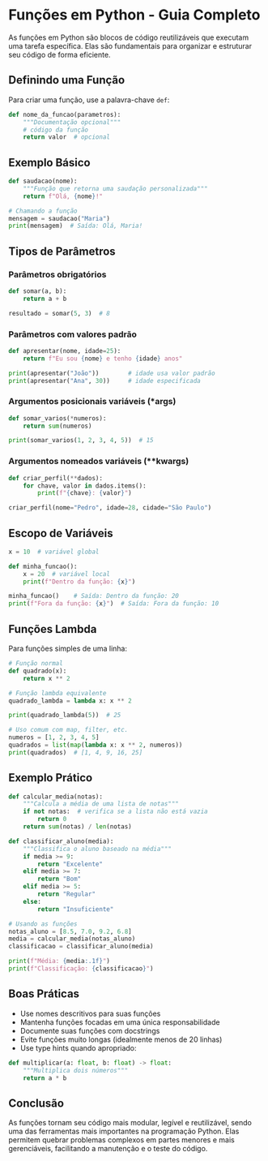 # Funções em Python - Guia Completo

As funções em Python são blocos de código reutilizáveis que executam uma tarefa específica. Elas são fundamentais para organizar e estruturar seu código de forma eficiente.

## Definindo uma Função

Para criar uma função, use a palavra-chave `def`:

```python
def nome_da_funcao(parametros):
    """Documentação opcional"""
    # código da função
    return valor  # opcional
```

## Exemplo Básico

```python
def saudacao(nome):
    """Função que retorna uma saudação personalizada"""
    return f"Olá, {nome}!"

# Chamando a função
mensagem = saudacao("Maria")
print(mensagem)  # Saída: Olá, Maria!
```

## Tipos de Parâmetros

### Parâmetros obrigatórios

```python
def somar(a, b):
    return a + b

resultado = somar(5, 3)  # 8
```

### Parâmetros com valores padrão

```python
def apresentar(nome, idade=25):
    return f"Eu sou {nome} e tenho {idade} anos"

print(apresentar("João"))        # idade usa valor padrão
print(apresentar("Ana", 30))     # idade especificada
```

### Argumentos posicionais variáveis (*args)

```python
def somar_varios(*numeros):
    return sum(numeros)

print(somar_varios(1, 2, 3, 4, 5))  # 15
```

### Argumentos nomeados variáveis (**kwargs)

```python
def criar_perfil(**dados):
    for chave, valor in dados.items():
        print(f"{chave}: {valor}")

criar_perfil(nome="Pedro", idade=28, cidade="São Paulo")
```

## Escopo de Variáveis

```python
x = 10  # variável global

def minha_funcao():
    x = 20  # variável local
    print(f"Dentro da função: {x}")

minha_funcao()    # Saída: Dentro da função: 20
print(f"Fora da função: {x}")  # Saída: Fora da função: 10
```

## Funções Lambda

Para funções simples de uma linha:

```python
# Função normal
def quadrado(x):
    return x ** 2

# Função lambda equivalente
quadrado_lambda = lambda x: x ** 2

print(quadrado_lambda(5))  # 25

# Uso comum com map, filter, etc.
numeros = [1, 2, 3, 4, 5]
quadrados = list(map(lambda x: x ** 2, numeros))
print(quadrados)  # [1, 4, 9, 16, 25]
```

## Exemplo Prático

```python
def calcular_media(notas):
    """Calcula a média de uma lista de notas"""
    if not notas:  # verifica se a lista não está vazia
        return 0
    return sum(notas) / len(notas)

def classificar_aluno(media):
    """Classifica o aluno baseado na média"""
    if media >= 9:
        return "Excelente"
    elif media >= 7:
        return "Bom"
    elif media >= 5:
        return "Regular"
    else:
        return "Insuficiente"

# Usando as funções
notas_aluno = [8.5, 7.0, 9.2, 6.8]
media = calcular_media(notas_aluno)
classificacao = classificar_aluno(media)

print(f"Média: {media:.1f}")
print(f"Classificação: {classificacao}")
```

## Boas Práticas

- Use nomes descritivos para suas funções
- Mantenha funções focadas em uma única responsabilidade
- Documente suas funções com docstrings
- Evite funções muito longas (idealmente menos de 20 linhas)
- Use type hints quando apropriado:

```python
def multiplicar(a: float, b: float) -> float:
    """Multiplica dois números"""
    return a * b
```

## Conclusão

As funções tornam seu código mais modular, legível e reutilizável, sendo uma das ferramentas mais importantes na programação Python. Elas permitem quebrar problemas complexos em partes menores e mais gerenciáveis, facilitando a manutenção e o teste do código.